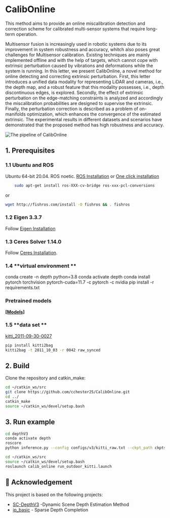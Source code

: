 # CalibOnline
This method aims to provide an online miscalibration detection and correction scheme for calibrated multi-sensor systems that require long-term operation.

Multisensor fusion is increasingly used in robotic systems due to its improvement in system robustness and accuracy, whitch also poses great challenges for Multisensor calibration. Existing techniques are mainly implemented offline and with the help of targets, which cannot cope with extrinsic perturbation caused by vibrations and deformations while the system is running. In this letter, we present CalibOnline, a novel method for online detecting and correcting extrinsic perturbation. First, this letter introduces a unified data modality for representing LiDAR and cameras, i.e., the depth map, and a robust feature that this modality possesses, i.e., depth discontinuous edges, is explored. Secondly, the effect of extrinsic perturbation on the edge-matching constraints is analyzed and accordingly the miscalibration probabilities are designed to supervise the extrinsic. Finally, the perturbation correction is described as a problem of on-manifolds optimization, which enhances the convergence of the estimated extrinsic. The experimental results in different datasets and scenarios have demonstrated that the proposed method has high robustness and accuracy.

![The pipeline of CalibOnline](https://github.com/cchester25/CalibOnline/blob/main/pipeline.gif)

## 1. Prerequisites
### 1.1 **Ubuntu** and **ROS**
Ubuntu 64-bit 20.04.
ROS noetic. [ROS Installation](http://wiki.ros.org/ROS/Installation) or [One click installation](https://fishros.org.cn/forum/topic/20/%E5%B0%8F%E9%B1%BC%E7%9A%84%E4%B8%80%E9%94%AE%E5%AE%89%E8%A3%85%E7%B3%BB%E5%88%97?lang=en-GB)
```bash
    sudo apt-get install ros-XXX-cv-bridge ros-xxx-pcl-conversions
```
or
```bash
wget http://fishros.com/install -O fishros && . fishros
```
### 1.2 **Eigen 3.3.7**
Follow [Eigen Installation](http://eigen.tuxfamily.org/index.php?title=Main_Page)

### 1.3 **Ceres Solver 1.14.0**
Follow [Ceres Installation](http://ceres-solver.org/installation.html).

### 1.4 **virtual environment **
conda create -n depth python=3.8
conda activate depth
conda install pytorch torchvision pytorch-cuda=11.7 -c pytorch -c nvidia
pip install -r requirements.txt
### Pretrained models
[**[Models]**](https://1drv.ms/u/s!AiV6XqkxJHE2mULfSmi4yy-_JHSm?e=s97YRM) 
### 1.5 **data set **
[kitti_2011-09-30-0027](https://pan.baidu.com/s/1ghUL_sVwFSTMDg1Pei84dQ?pwd=9wxo)
```bash
pip install kitti2bag
kitti2bag -t 2011_10_03 -r 0042 raw_synced
```

## 2. Build
Clone the repository and catkin_make:

```bash
cd ~/catkin_ws/src
git clone https://github.com/cchester25/CalibOnline.git
cd ../
catkin_make
source ~/catkin_ws/devel/setup.bash
```
## 3. Run example
```bash
cd depthV3
conda activate depth
roscore
python inference.py --config configs/v3/kitti_raw.txt --ckpt_path ckpts/kitti_scv3/xxxxx.ckpt 
```
```bash
cd ~/catkin_ws/src
source ~/catkin_ws/devel/setup.bash
roslaunch calib_online run_outdoor_kitti.launch
```
## 👏 Acknowledgement

This project is based on the following projects:
- [SC-DepthV3](https://github.com/JiawangBian/sc_depth_pl.git) -Dynamic Scene Depth Estimation Method
- [ip_basic](https://github.com/kujason/ip_basic.git) - Sparse Depth Completion
